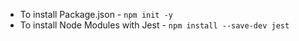 * To install Package.json - `npm init -y`
* To install Node Modules with Jest - `npm install --save-dev jest`